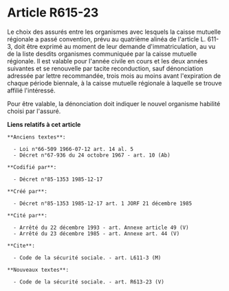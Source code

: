 # Article R615-23

Le choix des assurés entre les organismes avec lesquels la caisse mutuelle régionale a passé convention, prévu au quatrième
alinéa de l'article L. 611-3, doit être exprimé au moment de leur demande d'immatriculation, au vu de la liste desdits
organismes communiquée par la caisse mutuelle régionale. Il est valable pour l'année civile en cours et les deux années
suivantes et se renouvelle par tacite reconduction, sauf dénonciation adressée par lettre recommandée, trois mois au moins
avant l'expiration de chaque période biennale, à la caisse mutuelle régionale à laquelle se trouve affilié l'intéressé. 

Pour être valable, la dénonciation doit indiquer le nouvel organisme habilité choisi par l'assuré.

**Liens relatifs à cet article**

	**Anciens textes**:

	  - Loi n°66-509 1966-07-12 art. 14 al. 5
	  - Décret n°67-936 du 24 octobre 1967 - art. 10 (Ab)

	**Codifié par**:

	  - Décret n°85-1353 1985-12-17

	**Créé par**:

	  - Décret n°85-1353 1985-12-17 art. 1 JORF 21 décembre 1985

	**Cité par**:

	  - Arrêté du 22 décembre 1993 - art. Annexe article 49 (V)
	  - Arrêté du 23 décembre 1985 - art. Annexe art. 44 (V)

	**Cite**:

	  - Code de la sécurité sociale. - art. L611-3 (M)

	**Nouveaux textes**:

	  - Code de la sécurité sociale. - art. R613-23 (V)
